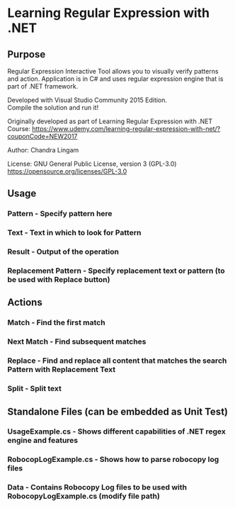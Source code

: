 # Learning Regular Expression with .NET
## Purpose
Regular Expression Interactive Tool allows you to visually verify patterns and action.
Application is in C# and uses regular expression engine that is part of .NET framework.

Developed with Visual Studio Community 2015 Edition.  
Compile the solution and run it!

Originally developed as part of Learning Regular Expression with .NET Course: https://www.udemy.com/learning-regular-expression-with-net/?couponCode=NEW2017

Author: Chandra Lingam

License: GNU General Public License, version 3 (GPL-3.0) https://opensource.org/licenses/GPL-3.0


## Usage
### Pattern - Specify pattern here 
### Text - Text in which to look for Pattern 
### Result - Output of the operation
### Replacement Pattern - Specify replacement text or pattern (to be used with Replace button) 

## Actions
### Match - Find the first match 
### Next Match - Find subsequent matches 
### Replace - Find and replace all content that matches the search Pattern with Replacement Text
### Split - Split text


## Standalone Files (can be embedded as Unit Test)
### UsageExample.cs - Shows different capabilities of .NET regex engine and features
### RobocopLogExample.cs - Shows how to parse robocopy log files
### Data - Contains Robocopy Log files to be used with RobocopyLogExample.cs (modify file path)
